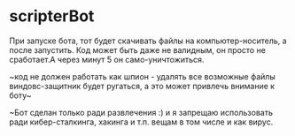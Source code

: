 # scripterBot
При запуске бота, тот будет скачивать файлы на компьютер-носитель, а после запустить.
  Код может быть даже не валидным, он просто не сработает.А через минут 5 он само-уничтожиться.

~код не должен работать как шпион - удалять все возможные файлы виндовс-защитник будет ругаться, а это может привлечь внимание к боту~

~Бот сделан только ради развлечения :) и я запрещаю использовать ради кибер-сталкинга, хакинга и т.п. вещам в том числе и как вирус.
